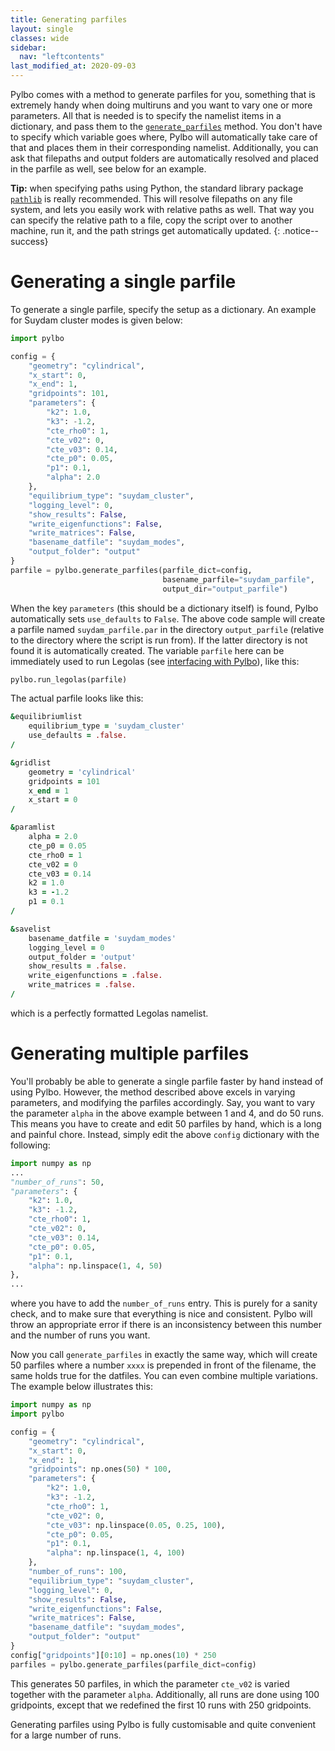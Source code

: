 ```yaml
---
title: Generating parfiles
layout: single
classes: wide
sidebar:
  nav: "leftcontents"
last_modified_at: 2020-09-03
---
```


Pylbo comes with a method to generate parfiles for you, something that is extremely handy when doing multiruns
and you want to vary one or more parameters. All that is needed is to specify the namelist items in a dictionary,
and pass them to the [`generate_parfiles`](../../src-docs/sphinx/autoapi/pylbo/index.html#pylbo.generate_parfiles) method.
You don't have to specify which variable goes where, Pylbo will automatically take care of that and places them in their
corresponding namelist. Additionally, you can ask that filepaths and output folders are automatically resolved and placed
in the parfile as well, see below for an example.

**Tip:** when specifying paths using Python, the standard library package [`pathlib`](https://docs.python.org/3/library/pathlib.html)
is really recommended. This will resolve filepaths on any file system, and lets you easily work with relative paths as well.
That way you can specify the relative path to a file, copy the script over to another machine, run it, and the path strings
get automatically updated.
{: .notice--success}

# Generating a single parfile
To generate a single parfile, specify the setup as a dictionary. An example for Suydam cluster modes is given below:
```python
import pylbo

config = {
    "geometry": "cylindrical",
    "x_start": 0,
    "x_end": 1,
    "gridpoints": 101,
    "parameters": {
        "k2": 1.0,
        "k3": -1.2,
        "cte_rho0": 1,
        "cte_v02": 0,
        "cte_v03": 0.14,
        "cte_p0": 0.05,
        "p1": 0.1,
        "alpha": 2.0
    },
    "equilibrium_type": "suydam_cluster",
    "logging_level": 0,
    "show_results": False,
    "write_eigenfunctions": False,
    "write_matrices": False,
    "basename_datfile": "suydam_modes",
    "output_folder": "output"
}
parfile = pylbo.generate_parfiles(parfile_dict=config, 
                                  basename_parfile="suydam_parfile", 
                                  output_dir="output_parfile")
```
When the key `parameters` (this should be a dictionary itself) is found, Pylbo automatically sets `use_defaults` to 
`False`. The above code sample will create a parfile named `suydam_parfile.par` in the directory `output_parfile`
(relative to the directory where the script is run from). If the latter directory is not found it is automatically created.
The variable `parfile` here can be immediately used to run Legolas
(see [interfacing with Pylbo](../../getting-started/running/#2-interfacing-with-pylbo)), like this:
```python 
pylbo.run_legolas(parfile)
```
The actual parfile looks like this:
```fortran 
&equilibriumlist
    equilibrium_type = 'suydam_cluster'
    use_defaults = .false.
/

&gridlist
    geometry = 'cylindrical'
    gridpoints = 101
    x_end = 1
    x_start = 0
/

&paramlist
    alpha = 2.0
    cte_p0 = 0.05
    cte_rho0 = 1
    cte_v02 = 0
    cte_v03 = 0.14
    k2 = 1.0
    k3 = -1.2
    p1 = 0.1
/

&savelist
    basename_datfile = 'suydam_modes'
    logging_level = 0
    output_folder = 'output'
    show_results = .false.
    write_eigenfunctions = .false.
    write_matrices = .false.
/
```
which is a perfectly formatted Legolas namelist.

# Generating multiple parfiles
You'll probably be able to generate a single parfile faster by hand instead of using Pylbo. However, the method
described above excels in varying parameters, and modifying the parfiles accordingly. Say, you want to vary the parameter
`alpha` in the above example between 1 and 4, and do 50 runs. This means you have to create and edit 50 parfiles by hand, 
which is a long and painful chore. Instead, simply edit the above `config` dictionary with the following:
```python 
import numpy as np
...
"number_of_runs": 50,
"parameters": {
    "k2": 1.0,
    "k3": -1.2,
    "cte_rho0": 1,
    "cte_v02": 0,
    "cte_v03": 0.14,
    "cte_p0": 0.05,
    "p1": 0.1,
    "alpha": np.linspace(1, 4, 50)
},
...
```
where you have to add the `number_of_runs` entry. This is purely for a sanity check, and to make sure that everything
is nice and consistent. Pylbo will throw an appropriate error if there is an inconsistency between this number and the
number of runs you want.

Now you call `generate_parfiles` in exactly the same way, which will create 50 parfiles where a number `xxxx` is prepended
in front of the filename, the same holds true for the datfiles. 
You can even combine multiple variations. The example below illustrates this:

```python
import numpy as np
import pylbo

config = {
    "geometry": "cylindrical",
    "x_start": 0,
    "x_end": 1,
    "gridpoints": np.ones(50) * 100,
    "parameters": {
        "k2": 1.0,
        "k3": -1.2,
        "cte_rho0": 1,
        "cte_v02": 0,
        "cte_v03": np.linspace(0.05, 0.25, 100),
        "cte_p0": 0.05,
        "p1": 0.1,
        "alpha": np.linspace(1, 4, 100)
    },
    "number_of_runs": 100,
    "equilibrium_type": "suydam_cluster",
    "logging_level": 0,
    "show_results": False,
    "write_eigenfunctions": False,
    "write_matrices": False,
    "basename_datfile": "suydam_modes",
    "output_folder": "output"
}
config["gridpoints"][0:10] = np.ones(10) * 250
parfiles = pylbo.generate_parfiles(parfile_dict=config)
```
This generates 50 parfiles, in which the parameter `cte_v02` is varied together with the parameter `alpha`.
Additionally, all runs are done using 100 gridpoints, except that we redefined the first 10 runs with 250 gridpoints.

Generating parfiles using Pylbo is fully customisable and quite convenient for a large number of runs.
